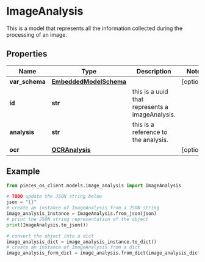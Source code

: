 # ImageAnalysis

This is a model that represents all the information collected during the processing of an image.

## Properties

Name | Type | Description | Notes
------------ | ------------- | ------------- | -------------
**var_schema** | [**EmbeddedModelSchema**](EmbeddedModelSchema) |  | [optional] 
**id** | **str** | this is a uuid that represents a imageAnalysis. | 
**analysis** | **str** | this is a reference to the analysis. | 
**ocr** | [**OCRAnalysis**](OCRAnalysis) |  | [optional] 

## Example

```python
from pieces_os_client.models.image_analysis import ImageAnalysis

# TODO update the JSON string below
json = "{}"
# create an instance of ImageAnalysis from a JSON string
image_analysis_instance = ImageAnalysis.from_json(json)
# print the JSON string representation of the object
print(ImageAnalysis.to_json())

# convert the object into a dict
image_analysis_dict = image_analysis_instance.to_dict()
# create an instance of ImageAnalysis from a dict
image_analysis_form_dict = image_analysis.from_dict(image_analysis_dict)
```



